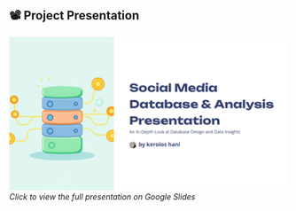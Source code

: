 ## 📽️ Project Presentation

[![Slide Preview](./Assets/Slide1.png)](https://docs.google.com/presentation/d/1JFj75gW9GgSXaPhaD4dOzPK1EpoOCHnr/edit?usp=drive_link)  
*Click to view the full presentation on Google Slides*
